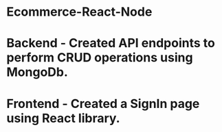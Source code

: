 # Ecommerce-React-Node
# Backend - Created API endpoints to perform CRUD operations using MongoDb.
# Frontend - Created a SignIn page using React library.

